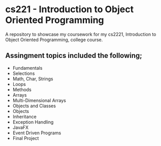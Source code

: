 # cs221 - Introduction to Object Oriented Programming
A repository to showcase my coursework for my cs2221, Introduction to Object Oriented Programming, college course. 

## Assingment topics included the following; 
- Fundamentals
- Selections
- Math, Char, Strings
- Loops
- Methods
- Arrays
- Multi-Dimensional Arrays
- Objects and Classes
- Objects
- Inheritance
- Exception Handling
- JavaFX
- Event Driven Programs
- Final Project
